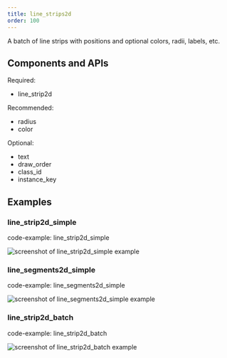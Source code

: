 ```yaml
---
title: line_strips2d
order: 100
---
```


A batch of line strips with positions and optional colors, radii, labels, etc.

## Components and APIs

Required:
* line_strip2d

Recommended:
* radius
* color

Optional:
* text
* draw_order
* class_id
* instance_key

## Examples

### line_strip2d_simple

code-example: line_strip2d_simple

<picture>
  <source media="(max-width: 480px)" srcset="https://static.rerun.io/line_strip2d_simple/c4e6ce937544e66b497450fd64ac3ac2f244f0e1/480w.png">
  <source media="(max-width: 768px)" srcset="https://static.rerun.io/line_strip2d_simple/c4e6ce937544e66b497450fd64ac3ac2f244f0e1/768w.png">
  <source media="(max-width: 1024px)" srcset="https://static.rerun.io/line_strip2d_simple/c4e6ce937544e66b497450fd64ac3ac2f244f0e1/1024w.png">
  <source media="(max-width: 1200px)" srcset="https://static.rerun.io/line_strip2d_simple/c4e6ce937544e66b497450fd64ac3ac2f244f0e1/1200w.png">
  <img src="https://static.rerun.io/line_strip2d_simple/c4e6ce937544e66b497450fd64ac3ac2f244f0e1/full.png" alt="screenshot of line_strip2d_simple example">
</picture>

### line_segments2d_simple

code-example: line_segments2d_simple

<picture>
  <source media="(max-width: 480px)" srcset="https://static.rerun.io/line_segment2d_simple/53df596662dd9ffaaea5d09d091ef95220346c83/480w.png">
  <source media="(max-width: 768px)" srcset="https://static.rerun.io/line_segment2d_simple/53df596662dd9ffaaea5d09d091ef95220346c83/768w.png">
  <source media="(max-width: 1024px)" srcset="https://static.rerun.io/line_segment2d_simple/53df596662dd9ffaaea5d09d091ef95220346c83/1024w.png">
  <source media="(max-width: 1200px)" srcset="https://static.rerun.io/line_segment2d_simple/53df596662dd9ffaaea5d09d091ef95220346c83/1200w.png">
  <img src="https://static.rerun.io/line_segment2d_simple/53df596662dd9ffaaea5d09d091ef95220346c83/full.png" alt="screenshot of line_segments2d_simple example">
</picture>

### line_strip2d_batch

code-example: line_strip2d_batch

<picture>
  <source media="(max-width: 480px)" srcset="https://static.rerun.io/line_strip2d_batch/d8aae7ca3d6c3b0e3b636de60b8067fa2f0b6db9/480w.png">
  <source media="(max-width: 768px)" srcset="https://static.rerun.io/line_strip2d_batch/d8aae7ca3d6c3b0e3b636de60b8067fa2f0b6db9/768w.png">
  <source media="(max-width: 1024px)" srcset="https://static.rerun.io/line_strip2d_batch/d8aae7ca3d6c3b0e3b636de60b8067fa2f0b6db9/1024w.png">
  <source media="(max-width: 1200px)" srcset="https://static.rerun.io/line_strip2d_batch/d8aae7ca3d6c3b0e3b636de60b8067fa2f0b6db9/1200w.png">
  <img src="https://static.rerun.io/line_strip2d_batch/d8aae7ca3d6c3b0e3b636de60b8067fa2f0b6db9/full.png" alt="screenshot of line_strip2d_batch example">
</picture>

